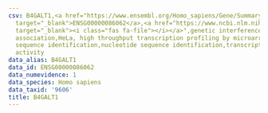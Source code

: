 ```yaml
---
csv: B4GALT1,<a href="https://www.ensembl.org/Homo_sapiens/Gene/Summary?db=core;g=ENSG00000086062"
  target="_blank">ENSG00000086062</a>,<a href="https://www.ncbi.nlm.nih.gov/pubmed/17216044"
  target="_blank"><i class="fas fa-file"></i></a>",genetic interference,functional
  association,HeLa, high throughput transcription profiling by microarray,nucleotide
  sequence identification,nucleotide sequence identification,transcriptional regulation,up-regulates
  activity
data_alias: B4GALT1
data_id: ENSG00000086062
data_numevidence: 1
data_species: Homo sapiens
data_taxid: '9606'
title: B4GALT1
---
```

